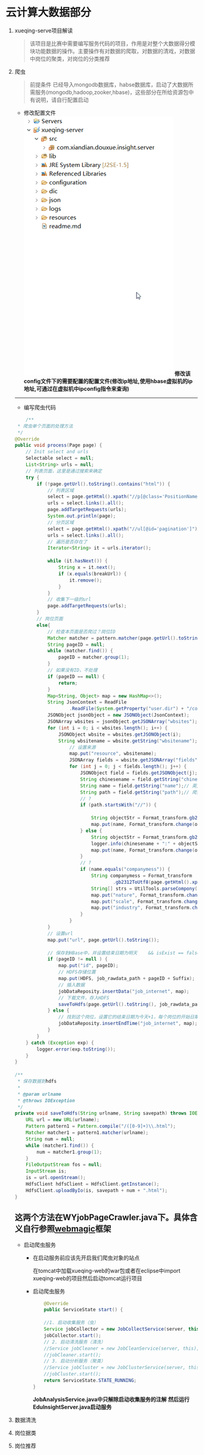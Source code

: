# 云计算大数据部分
1. xueqing-serve项目解读
   > 该项目是比赛中需要编写服务代码的项目，作用是对整个大数据得分模块功能数据的操作。主要操作有对数据的爬取，对数据的清戏，对数据中岗位的聚类，对岗位的分类推荐

2. 爬虫
   >前提条件 已经导入mongodb数据库，habse数据库，启动了大数据所需服务(mongodb,hadoop,zooker,hbase)，这些部分在所给资源包中有说明，请自行配置启动

    * 修改配置文件
    ![config.gif](/pic/config.gif)
    **修改该config文件下的需要配置的配置文件(修改ip地址,使用hbase虚拟机的ip地址,可通过在虚拟机中ipconfig指令来查询)**

    -------------------------------------------------------------------------------------------------------------
    * 编写爬虫代码
    ```java
    	/**
	 * 爬虫单个页面的处理方法
	 */
	@Override
	public void process(Page page) {
		// Init select and urls
		Selectable select = null;
		List<String> urls = null;
		// 列表页面，这里是通过搜索来确定
		try {
			if (!page.getUrl().toString().contains("html")) {
				// 列表区域
				select = page.getHtml().xpath("//p[@class='PositionName']");
				urls = select.links().all();
				page.addTargetRequests(urls);
				System.out.println(page);
				// 分页区域
				select = page.getHtml().xpath("//ul[@id='pagination']");
				urls = select.links().all();
				// 遍历是否存在了
				Iterator<String> it = urls.iterator();

				while (it.hasNext()) {
					String x = it.next();
					if (x.equals(breakUrl)) {
						it.remove();
					}
				}
				// 收集下一级的url
				page.addTargetRequests(urls);
			}
			// 岗位页面
			else{
				// 检查本页面是否爬过？岗位ID
				Matcher matcher = pattern.matcher(page.getUrl().toString());
				String pageID = null;
				while (matcher.find()) {
					pageID = matcher.group(1);
				}
				// 如果没有ID，不处理
				if (pageID == null) {
					return;
				}
				Map<String, Object> map = new HashMap<>();
				String JsonContext = ReadFile
						.ReadFile(System.getProperty("user.dir") + "/configuration/job_config.json");
				JSONObject jsonObject = new JSONObject(JsonContext);
				JSONArray wbsites = jsonObject.getJSONArray("wbsites");
				for (int i = 0; i < wbsites.length(); i++) {
					JSONObject wbsite = wbsites.getJSONObject(i);
					String wbsitename = wbsite.getString("wbsitename");
						// 设置来源
						map.put("resource", wbsitename);
						JSONArray fields = wbsite.getJSONArray("fields");
						for (int j = 0; j < fields.length(); j++) {
							JSONObject field = fields.getJSONObject(j);
							String chinesename = field.getString("chinesename");// 标签的中文名称
							String name = field.getString("name");// 英文名称
							String path = field.getString("path");// 爬虫网页标签路径
							// ?
							if (path.startsWith("//")) {
								
								String objectStr = Format_transform.gb2312ToUtf8(page.getHtml().xpath(path).toString());// 性能很差
								map.put(name, Format_transform.change(objectStr));
							} else {
								String objectStr = Format_transform.gb2312ToUtf8(page.getHtml().regex(path).toString());
								logger.info(chinesename + ":" + objectStr);
								map.put(name, Format_transform.change(objectStr));
							}
							// ?
							if (name.equals("companymess")) {
								String companymess = Format_transform
										.gb2312ToUtf8(page.getHtml().xpath(path).toString());
								String[] strs = UtilTools.parseCompony(companymess);
								map.put("nature", Format_transform.change(strs[0]));
								map.put("scale", Format_transform.change(strs[1]));
								map.put("industry", Format_transform.change(strs[2]));
							}
						}
				}
				// 设置url
				map.put("url", page.getUrl().toString());

				// 保存到HBase中，并设置结束日期为明天    && isExist == false
				if (pageID != null ) {
					map.put("id", pageID);
					// HDFS存储位置
					map.put(HDFS, job_rawdata_path + pageID + Suffix);
					// 插入数据
					jobDataReposity.insertData("job_internet", map);
					// 下载文件，存入HDFS
					saveToHdfs(page.getUrl().toString(), job_rawdata_path);
				} else {
					// 找到这个岗位，设置它的结束日期为今天+1，每个岗位的开始日期和结束日期，目的为了统计持续周期
					jobDataReposity.insertEndTime("job_internet", map);
				}
			} 
		} catch (Exception exp) {
			logger.error(exp.toString());
		}
	}

	/**
	 * 保存数据到hdfs
	 * 
	 * @param urlname
	 * @throws IOException
	 */
	private void saveToHdfs(String urlname, String savepath) throws IOException {
		URL url = new URL(urlname);
		Pattern pattern1 = Pattern.compile("/([0-9]+)\\.html");
		Matcher matcher1 = pattern1.matcher(urlname);
		String num = null;
		while (matcher1.find()) {
			num = matcher1.group(1);
		}
		FileOutputStream fos = null;
		InputStream is;
		is = url.openStream();
		HdfsClient hdfsClient = HdfsClient.getInstance();
		HdfsClient.uploadByIo(is, savepath + num + ".html");	
	}
    ```
    
    **这两个方法在WYjobPageCrawler.java下。具体含义自行参照[webmagic](https://github.com/code4craft/webmagic)框架**
    ----------------------------------------------------------------------------------
    * 启动爬虫服务
        - 在启动服务前应该先开启我们爬虫对象的站点

            在tomcat中加载xueqing-web的war包或者在eclipse中import xueqing-web的项目然后启动tomcat运行项目
        - 启动爬虫服务

            ```java
                @Override
	            public ServiceState start() {

                //1. 启动收集服务（虫）
                Service jobCollector = new JobCollectService(server, this);
                jobCollector.start();
                // 2. 启动清洗服务（清洗）
                //Service jobCleaner = new JobCleanService(server, this);
                //jobCleaner.start();
                // 3. 启动分析服务（聚类）
                //Service jobCluster = new JobClusterService(server, this);
                //jobCluster.start();
                return ServiceState.STATE_RUNNING;
            }
            ```
            **JobAnalysisService.java中只解除启动收集服务的注解**
            **然后运行EduInsightServer.java启动服务**

3. 数据清洗
4. 岗位据类
5. 岗位推荐

